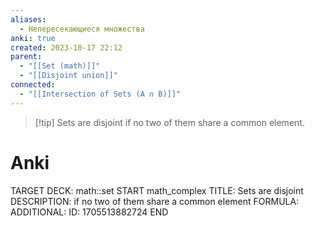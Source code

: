 ```yaml
---
aliases:
  - Непересекающиеся множества
anki: true
created: 2023-10-17 22:12
parent:
  - "[[Set (math)]]"
  - "[[Disjoint union]]"
connected:
  - "[[Intersection of Sets (A ∩ B)]]"
---
```


> [!tip] Sets are disjoint
 if no two of them share a common element.


# Anki
TARGET DECK: math::set
START
math_complex
TITLE: Sets are disjoint
DESCRIPTION:  if no two of them share a common element
FORMULA: 
ADDITIONAL:
ID: 1705513882724
END











